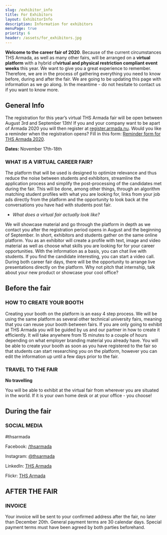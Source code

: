 ```yaml
---
slug: /exhibitor_info
title: For Exhibitors
layout: ExhibitorInfo
description: Information for exhibitors
menuPage: true
priority: 6
header: /assets/for_exhibitors.jpg
---
```

**Welcome to the career fair of 2020**. Because of the current circumstances THS Armada, as well as many other fairs, will be arranged on a​ **virtual platform** with a hybrid of​ **virtual and physical restriction compliant event weeks** this year. We want to give you a great experience to remember. Therefore, we are in the process of gathering everything you need to know before, during and after the fair. We are going to be updating this page with information as we go along. In the meantime - do not hesitate to contact us if you want to know more.

<a class="anchor" id="general-info"></a>
## General Info

The registration for this year’s virtual THS Armada fair will be open between August 3rd and September 13th! If you and your company want to be apart of Armada 2020 you will then register at​ [register.armada.nu](https://register.armada.nu). Would you like a reminder when the registration opens? Fill in this form: [Reminder form for THS Armada 2020](https://forms.gle/VVBLS7SB5zFdo1vA9).

<!---
If you want to see full invitation click on the button below!

<form style="display: flex; justify-content:center; margin-bottom: 1em;" method="get" action="/assets/Inbjudan.pdf">

<button type="submit">Download Invitation</button>

</form>-->

<b>Dates:</b> November 17th-18th 

<a class="anchor" id="what-is-a-virtual-career-fair"></a>
### WHAT IS A VIRTUAL CAREER FAIR?

The platform that will be used is designed to optimize relevance and thus reduce the noise between students and exhibitors, streamline the application process and simplify the post-processing of the candidates met during the fair. This will be done, among other things, through an algorithm matching student profiles with what you are looking for, links from your job ads directly from the platform and the opportunity to look back at the conversations you have had with students post fair.

<ul><li><i>What does a virtual fair actually look like?</i></li></ul>

We will showcase material and go through the platform in depth as we
contact you after the registration period opens in August and the
beginning of September. In short, exhibitors and students gather on the
same online platform. You as an exhibitor will create a profile with text,
image and video material as well as choose what skills you are looking for
for your career opportunities. With the information as a basis, you can
chat live with students. If you find the candidate interesting, you can start
a video call. During both career fair days, there will be the opportunity to
arrange live presentations directly on the platform. Why not pitch that
internship, talk about your new product or showcase your cool office?

<a class="anchor" id="before-the-fair"></a>
## Before the fair

<a class="anchor" id="create-booth"></a>
### HOW TO CREATE YOUR BOOTH

Creating your booth on the platform is an easy 4 step process. We will be
using the same platform as several other technical university fairs,
meaning that you can reuse your booth between fairs. If you are only going
to exhibit at THS Armada you will be guided by us and our partner in how
to create it efficiently. It will take anywhere from 15 minutes to a couple of
hours depending on what employer branding material you already have.
You will be able to create your booth as soon as you have registered to the
fair so that students can start researching you on the platform, however
you can edit the information up until a few days prior to the fair.

<a class="anchor" id="travel-to-the-fair"></a>
### TRAVEL TO THE FAIR

**No travelling**

You will be able to exhibit at the virtual fair from wherever you are
situated in the world. If it is your own home desk or at your office - you
choose!

<!---
<a class="anchor" id="transport-of-goods-to-the-fair"></a>
### TRANSPORT OF GOODS TO THE FAIR

Armada transports goods to and from the fair. Our transport partner this year is DHL. The purpose with Armada Transport is to make the fair experience as smooth as possible, while reducing the number of trucks at the fair. Your goods will be transported to the fair at KTH, so that when you and colleagues arrive on November 18th to set up your booth, your goods will already be placed in your booth.

Note that it is not allowed to arrange any own transportation with external carriers other than Armada Transport (DHL). In case you for some reason must have an exception from this rule then you need a written confirmation from Armada’s Head of Logistics ([filip.ryden@armada.nu](mailto:lukas.lindroos@armada.nu)) and your delivery must have recieved a time slot in advance specified in date/time. Any goods transported by external carriers will not be provided equal service as goods sent through Armada Transport.

In case you have something minor (eg small bags, boxes) which you don’t need transport aid for, then you also have the possibility to carry these goods by hand through the main entrance. It is not allowed to carry anything big and bulky since the entrances serves as emergency exits and the goods must not block these paths in case of emergency.


<a class="anchor" id="focus-rooms"></a>
### FOCUS ROOMS

**Green Room**

Location: [Gamla matsalen, Nymble floor 2](https://app.vyer.com/site/siAHJfkxortC8DtAftEkfeNa/search?query=Green%20Room)

**Diversity Room**

Location: [Hyllan, Nymble floor 2](https://app.vyer.com/site/siAHJfkxortC8DtAftEkfeNa/search?query=Diversity%20Room)

<a class="anchor" id="events-during-the-fair"></a>
### EVENTS DURING THE FAIR

Internship Pitch November 19th (more information [here](https://armada.nu/events/?eventId=29))

Internship Pitch November 20th (more information [here](https://armada.nu/events/?eventId=62))

Individual Meetings (KTHB Library, more information [here](https://armada.nu/events/?eventId=30))

All these events require pre-registration. If you are registered for any event you should receive an email confirmation with schedule and location for the event. If you have further questions, please contact your host.

-->

<a class="anchor" id="during-the-fair"></a>
## During the fair

<a class="anchor" id="social-media"></a>
### SOCIAL MEDIA

\#thsarmada

Facebook: [/thsarmada](https://www.facebook.com/thsarmada/)

Instagram: [@thsarmada](https://www.instagram.com/thsarmada/)

LinkedIn: [THS Armada](https://www.linkedin.com/company/armada/)

Flickr: [THS Armada](https://www.flickr.com/photos/armadakth)

<a class="anchor" id="after-the-fair"></a>
## AFTER THE FAIR

<!--
<a class="anchor" id="chat-access"></a>
### HAVE ACCESS TO YOUR CHATS

* You will deconstruct your own exhibition area with limited
assistance from your host.
* Before leaving the area, you need to inform one in the Armada team
or the information desk.
* Your exhibition material will be transported by DHL according to
what you have agreed upon. You need to assure that all your cargos
are properly packaged and labeled and that your shipping address is
correct. Do not leave the area until it's done. Armada’s transport
coordinators can help you if you have questions regarding packaging
or labeling the goods.
-->

<a class="anchor" id="invoice"></a>
### INVOICE

Your invoice will be sent to your confirmed address after the fair, no later than December 20th. General payment terms are 30 calendar days. Special payment terms must have been agreed by both parties beforehand. 
<!-- 
**Welcome to the career fair of 2020**. We want to give you a great experience and a visit to remember. Therefore, we have gathered everything you need to know before, during and after the fair. We hope that this guide answers all your questions and if you feel like something is missing - do not hesitate to contact us. 

<a class="anchor" id="general-info"></a>
## General Info

The registration is open! If you and your company want to be a part of Armada 2020 you can now register at [register.armada.nu](https://register.armada.nu).

If you want to see full invitation click on the button below!

<form style="display: flex; justify-content:center; margin-bottom: 1em;" method="get" action="/assets/Inbjudan.pdf">

<button type="submit">Download Invitation</button>

</form>

<b>Dates:</b> November 17th-18th 

**Fair opening hours:**

November 17th: 	10:00 - 16:00

November 18th: 	10:00 - 15:00

**Booth placement:**

You can find the location of your booth by visiting our [map](https://armada.nu/maps/).

**Nymble:** [Drottning Kristinas väg 15-19, 114 28 Stockholm](https://goo.gl/maps/poiBTTE53h8ZTXtFA)

**KTH Library:** [Osquars backe 31, 114 28 Stockholm](https://goo.gl/maps/nyq9tFT6oSqhhpb27)

**KTH Entrance:** [Drottning Kristinas väg 4, 114 28 Stockholm](https://goo.gl/maps/ACfmcv8Yy41sLp1k6)

<div id="imgstuff" style="text-align: center !important;">

   <img style="border-radius: 25px;" src="/assets/map.png" height="300em" />

</div>

<a class="anchor" id="before-the-fair"></a>
## Before the fair

<a class="anchor" id="check-in"></a>
### CHECK-IN

When arriving at the fair, you shall visit the information desk to check-in your company/organization. Make sure to contact your host beforehand and tell them when you will arrive - they will meet you and help you with the check-in and stand area. Check-in your organization at the information desk in your specific exhibition hall. 

[Click here](https://armada.nu/maps/) to open the map and view where the information desks are located. Do you want to know which building you will be located in, to find the correct information desk to check in at? Search for your company on the map [here](https://armada.nu/maps/). You will check in your company in the same building you have been placed.

**Check-in hours**

November 16th: 	13:00 - 20:00

November 17th: 	08:00 - 10:00

<a class="anchor" id="travel-to-the-fair"></a>
### TRAVEL TO THE FAIR

**Metro**

From the station T-Centralen you take the red line towards “Mörby Centrum”. Travel to the metro station [“Tekniska Högskolan”](https://sl.se/#/Travel/SearchTravelById/T-Centralen%20(Stockholm)/Tekniska%20högskolan%20(Stockholm)/9001/9204/null/depart/sv/null/null/2,8,1,4,96,/null/null/null/null/null/false/null/0/0/null/false/0/,0/0/,0/normal/Sl). More information about public transportation is found on <https://sl.se>.

**Bus**

If you prefer the bus, there are several lines that passes KTH. The nearest station is “Östra station”, and is located right by “Tekniska Högskolan” metro station. More information about public transportation is found on [https://sl.se](https://sl.se.).

**Car**

The number of parking slots is **very** limited at KTH Campus. Therefore, we encourage you to use public transportation. Note that THS Armada do not offer parking lots.

<a class="anchor" id="transport-of-goods-to-the-fair"></a>
### TRANSPORT OF GOODS TO THE FAIR

Armada transports goods to and from the fair. Our transport partner this year is DHL. The purpose with Armada Transport is to make the fair experience as smooth as possible, while reducing the number of trucks at the fair. Your goods will be transported to the fair at KTH, so that when you and colleagues arrive on November 18th to set up your booth, your goods will already be placed in your booth.

Note that it is not allowed to arrange any own transportation with external carriers other than Armada Transport (DHL). In case you for some reason must have an exception from this rule then you need a written confirmation from Armada’s Head of Logistics ([filip.ryden@armada.nu](mailto:lukas.lindroos@armada.nu)) and your delivery must have recieved a time slot in advance specified in date/time. Any goods transported by external carriers will not be provided equal service as goods sent through Armada Transport.

In case you have something minor (eg small bags, boxes) which you don’t need transport aid for, then you also have the possibility to carry these goods by hand through the main entrance. It is not allowed to carry anything big and bulky since the entrances serves as emergency exits and the goods must not block these paths in case of emergency.

<a class="anchor" id="exhibition-area"></a>
### EXHIBITION AREA

* We recommend you to install your exhibitor area Monday November 17th  13:00-20:00.
* In exceptional cases, you may install your exhibition area on early Tuesday morning November 18th. Any exhibition area that is not installed before 09:00 this day will not be provided equal assistance.
* Synchronize your date and time of arrival with your career fair host. The host will then be able to show you where your exhibition area is located. 

<a class="anchor" id="general-rules-and-guidelines"></a>
### GENERAL RULES AND GUIDELINES

* Due to the environmental impact, we want you to minimize the volume of disposables at the fair. This includes cups and give-aways. Use the waste stations available.
* Try to find alternative ways to share information regarding internships, jobs etc than printed material. The usage of QR - codes are highly appreciated
* Refrigerators are not allowed in any building of the fair.
* Exhibitor materials won’t be possible to print at the fair due to a lack of printers. 

**Give-away policies**

THS Armada has a **‘’No flyer policy’’** which means that exhibitors are **strongly discouraged** to distribute flyers during the fair.  Use flyers **only** if you think that they really add any additional value to your communication with the visiting students.

Do not distribute unnecessary products that may result in waste or debris during the event. Above all, avoid plastic and products that are in packaging. If you are going to distribute give-aways, we ask you to keep them sustainable and serve a clear purpose. They should have a value for the recipient so that they come into use.

**Nymble**

_Allowed:_

* Sealed water bottles.
* Wrapped candy
* Whole fruit

_Not allowed:_

* Give-aways that requires any type of machine, included popcorn machines, refrigerators etc.
* Nuts, due to allergies and health risks.
* Strongly scented products.

**KTH Library**

_Allowed:_

* Wrapped candy
* Sealed water bottles.

_Not allowed:_

* Nothing edible/drinkable than mentioned above.
* No helium balloons of any kind.

**KTH Entré**

This building has no special restrictions.

<a class="anchor" id="electricity"></a>
### ELECTRICITY

* You have requested an amount of electrical outlets and power consumption to match the needs of your organization at the fair. Please respect your fellow exhibitors and do not use any outlets except those specifically marked with your company's name. 
* The power distribution is planned according to your specified power consumption. If you know that you need more/less power than requested or wish to change the number of requested outlets, please contact Lukas Lindroos (<mailto:lukas.lindroos@armada.nu>).
* Changes requested during the fair may not be possible. 
* If you experience technical problems, notify your host.

**WIFI**

Wifi: KTH-Conference 

Password is handed out in the information desks upon check-in.

<a class="anchor" id="elevators"></a>
### ELEVATORS

Nymble: 		max 500 kg / 1.08 x 1.53 x 2.00 meters.

KTH Library: 		max 630 kg / 0.80 x 1.41 x 2.00 meters.

<a class="anchor" id="during-the-fair"></a>
## DURING THE FAIR

**WIFI**

Wifi: KTH-Conference 

Password is handed out in the information desks upon check-in.

<a class="anchor" id="service-information"></a>
### SERVICE INFORMATION

**Exhibitor lounges**

There is one lounge for exhibitors in [Kröken, Nymble](https://app.vyer.com/site/siAHJfkxortC8DtAftEkfeNa/target/piKtPcBnnCiAmUvR1RJpBnAG) and one in [South-East Gallery, KTH Library](https://app.vyer.com/site/siAHJfkxortC8DtAftEkfeNa/target/piUndVQVXfiUTUek6nNj9ntt). Breakfast, coffee, and fika is served here for all exhibitor representatives. Exhibitors in KTH Entré are directed to the lounges in the other two buildings. 

The opening hours for the exhibitors’ lounges are: 

November 17th: 08:30 - 16:00 (breakfast served 08:30 - 10:00)

November 18th: 08:30 - 14:30 (breakfast served 08:30 - 10:00)

**Service- and information desks**

Click [here](https://app.vyer.com/site/siAHJfkxortC8DtAftEkfeNa/target/ogZ9zBLd74fGpAw1DzM4Vur) to open the map and view the information desks.

The opening hours for the information desks are: 

November 17th: 	08:00 - 16:00

November 18th: 	09:00 - 15:00

**Lunch**

Lunch is served between 11:00 - 14:00 in the restaurant, Syster O Bror (click [here](https://www.google.com/maps/place/Syster+O+Bror/@59.348517,18.071073,15z/data=!4m2!3m1!1s0x0:0x7b0fa65dcaf7ef2d?sa=X&ved=2ahUKEwj_xfbU1drlAhXiwqYKHSPaCiAQ_BIwFnoECAsQCA) for map). Your lunch tickets will be sent digitally to the email address entered on the ticket on the morning of November 19th. Each lunch ticket have been assigned a specific time slot. Make sure to visit the lunch restaurant during these dedicated time slots.

**Wardrobes **

Click [here](https://app.vyer.com/site/siAHJfkxortC8DtAftEkfeNa/target/og57aQJ4bajbm3Daonukncsf) to open the map and view the wardrobes.

In case you need to lock up stuff overnight, please check the section SAFETY further down on the page.

<a class="anchor" id="focus-rooms"></a>
### FOCUS ROOMS

**Green Room**

Location: [Gamla matsalen, Nymble floor 2](https://app.vyer.com/site/siAHJfkxortC8DtAftEkfeNa/search?query=Green%20Room)

**Diversity Room**

Location: [Hyllan, Nymble floor 2](https://app.vyer.com/site/siAHJfkxortC8DtAftEkfeNa/search?query=Diversity%20Room)

**Start up Arena by KTH Innovation**

Get inspired by innovative early-stage companies that have come out of KTH. 

Location: [KTH Entré, floor 2](https://app.vyer.com/site/siAHJfkxortC8DtAftEkfeNa/target/piBDtFAd7NAmrovUHpziGeZo)

<a class="anchor" id="safety"></a>
### SAFETY

All exhibition areas will be locked and patrolled during closed hours. If you would like to store any valuable items overnight we are able to offer you safety storage please visit any of the information desk for further instructions. You are able to check-in your valuables between 15.30-17.00 on the 17th and check-out between 09.00-10.30 the 18th.

* THS Armada is not responsible for any valuables during the fair. 
* Respect your organization’s provided area and do not promote your brand elsewhere during the fair. 
* Please identify the nearest emergency exit and fire extinguisher in your exhibition room, for your own safety. 
* Please read through the safety instruction that has been provided by THS Armada prior to the fair.

<a class="anchor" id="the-grand-banquet"></a>
### THE GRAND BANQUET

**Date: **November 18th

**Time: **18:00 - 01:00

**Location:** [Münchenbryggeriet](https://goo.gl/maps/dnBpCpnYPSgdom2t8)

**Schedule**

All guests will be asked to confirm their attendance to the banquet by their respective career fair hosts. If there has been any changes, please notify your career fair host. All guests will receive an email before the end of the first fair day regarding their placement at the dinner. Regarding student-give-away tickets the contact information of the student needs to be reported to the information desk before 15:00.

**18:00** Doors will open to the banquet

**19:00** Dinner will be served

**21:45** Doors will open to the after party

**01:00** The after party will be closing

<a class="anchor" id="events-during-the-fair"></a>
### EVENTS DURING THE FAIR

Internship Pitch November 19th (more information [here](https://armada.nu/events/?eventId=29))

Internship Pitch November 20th (more information [here](https://armada.nu/events/?eventId=62))

Individual Meetings (KTHB Library, more information [here](https://armada.nu/events/?eventId=30))

All these events require pre-registration. If you are registered for any event you should receive an email confirmation with schedule and location for the event. If you have further questions, please contact your host.

<a class="anchor" id="website"></a>
### WEBSITE

In order to browse the catalogue and read about the latest news and events, please visit our website at [www.armada.nu](http://www.armada.nu). The website provides the feature of matchmaking between visitors and exhibitors, enabling the user to find the exhibitors most suited for them. Here you can also browse our interactive map of the fair by going to [www.armada.nu/maps](http://www.armada.nu/maps). 

<a class="anchor" id="social-media"></a>
### SOCIAL MEDIA

\#thsarmada

Facebook: [/thsarmada](https://www.facebook.com/thsarmada/)

Instagram: [@thsarmada](https://www.instagram.com/thsarmada/)

LinkedIn: [THS Armada](https://www.linkedin.com/company/armada/)

Flickr: [THS Armada](https://www.flickr.com/photos/armadakth)

<a class="anchor" id="after-the-fair"></a>
## AFTER THE FAIR

<a class="anchor" id="check-out"></a>
### CHECK-OUT

Before leaving, a member from THS Armada will ask a representative from your organization to confirm your invoice address and also confirm any additions made to your invoice during the fair. Furthermore, you need to make sure that all exhibitor material left behind for transport or storing is properly packaged and marked with delivery address and company name. This will be done on the second fair day November 20th.

<a class="anchor" id="deconstruction"></a>
### DECONSTRUCTION

* You will deconstruct your own exhibition area with limited assistance from your host. 
* Before leaving the area, you need to inform one in the Armada team or the information desk. 
* Your exhibition material will be transported by DHL according to what you have agreed upon. You need to assure that all your cargos are properly packaged and labeled and that your shipping address is correct. Do not leave the area until it's done. Armada’s transport coordinators can help you if you have questions regarding packaging or labeling the goods.

<a class="anchor" id="transport-of-goods-after-the-fair"></a>
### TRANSPORT OF GOODS AFTER THE FAIR

When the fair closes on the November 20th you are responsible for packing and labeling your goods. When you have packed and labeled your goods,  you leave the goods at your booth area and the logistics team will hand it over to DHL. They will return it to you at a location and time decided in your earlier email conversation with DHL. Note that Armada is not responsible for shipping goods not booked through Armada Transport (DHL) and it is not allowed for you to leave any non-DHL goods behind, Armada have the right to charge you an administrative fee equal to the cost of storing the non-DHL goods left behind.

<a class="anchor" id="invoice"></a>
### INVOICE

Your invoice will be sent to your confirmed address after the fair, no later than December 20th. General payment terms are 30 calendar days. Special payment terms must have been agreed by both parties beforehand. 

-->

<!-- ## CONTACT INFO

 

### QUESTIONS REGARDING LOGISTICS, TRANSPORT AND ELECTRICITY

<p style="text-align: center !important;">Lukas Lindroos</p>

<p style="text-align: center !important;">Head of Logistics</p>

<p style="text-align: center !important;"><a href="mailto:lukas.lindroos@armada.nu">lukas.lindroos@armada.nu</a></p>

<p style="text-align: center !important;">+46 73-850 32 99</p>

### QUESTIONS REGARDING CHECK-IN, SERVICE DESKS AND BANQUET

<p style="text-align: center !important;">Filip Jacobson

<p style="text-align: center !important;">Head of Business Relations and Events

<p style="text-align: center !important;"><a href="mailto:filip.jacobson@armada.nu">filip.jacobson@armada.nu</a></p>


<p style="text-align: center !important;">+46 70-402 03 41

### GENERAL QUESTIONS

<p style="text-align: center !important;">Ulrik Sköldkvist</p>

<p style="text-align: center !important;">Project Manager</p>

<p style="text-align: center !important;"><a href="mailto:a@armada.nu">a@armada.nu</a></p>

<p style="text-align: center !important;">+46 70-790 98 44</p> -->

##
